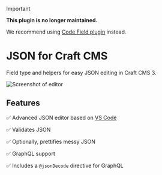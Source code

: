 > [!IMPORTANT]
> 
> **This plugin is no longer maintained.**
>
> We recommend using [Code Field plugin](https://plugins.craftcms.com/codefield) instead.

# JSON for Craft CMS

Field type and helpers for easy JSON editing in Craft CMS 3.

<img src="./resources/screenshot-of-editor.png" alt="Screenshot of editor" />

## Features

✅ Advanced JSON editor based on [VS Code](https://code.visualstudio.com/)

✅ Validates JSON

✅ Optionally, prettifies messy JSON

✅ GraphQL support

✅ Includes a `@jsonDecode` directive for GraphQL
